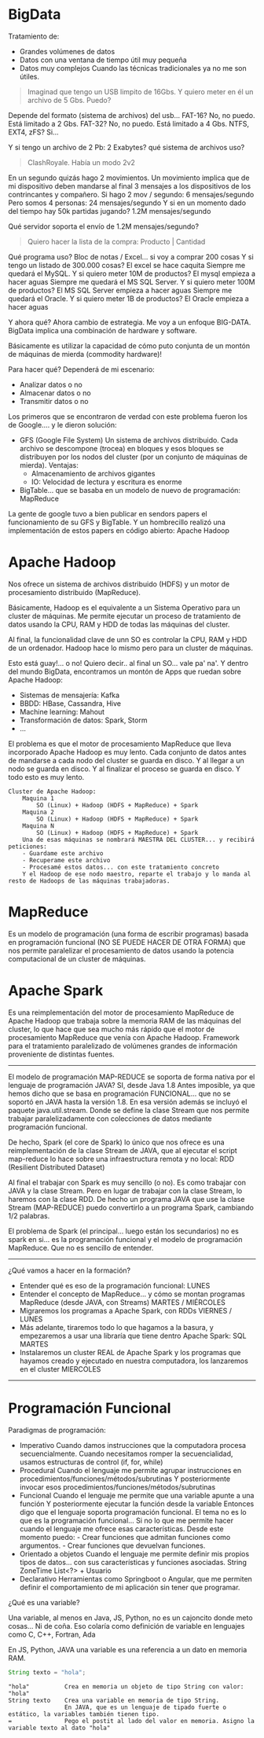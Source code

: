 # BigData

Tratamiento de:
- Grandes volúmenes de datos
- Datos con una ventana de tiempo útil muy pequeña
- Datos muy complejos
Cuando las técnicas tradicionales ya no me son útiles.

> Imaginad que tengo un USB limpito de 16Gbs. Y quiero meter en él un archivo de 5 Gbs. Puedo?

Depende del formato (sistema de archivos) del usb... 
FAT-16? No, no puedo. Está limitado a 2 Gbs.
FAT-32? No, no puedo. Está limitado a 4 Gbs.
NTFS, EXT4, zFS? Si...

Y si tengo un archivo de 2 Pb: 2 Exabytes? qué sistema de archivos uso?

> ClashRoyale. Había un modo 2v2

En un segundo quizás hago 2 movimientos. 
Un movimiento implica que de mi dispositivo deben mandarse al final 3 mensajes a los dispositivos de los contrincantes y compañero. 
Si hago 2 mov / segundo: 6 mensajes/segundo
Pero somos 4 personas: 24 mensajes/segundo
Y si en un momento dado del tiempo hay 50k partidas jugando? 1.2M mensajes/segundo

Qué servidor soporta el envío de 1.2M mensajes/segundo?

> Quiero hacer la lista de la compra: Producto | Cantidad

Qué programa uso? Bloc de notas / Excel... si voy a comprar 200 cosas
Y si tengo un listado de 300.000 cosas? El excel se hace caquita
Siempre me quedará el MySQL. Y si quiero meter 10M de productos? El mysql empieza a hacer aguas
Siempre me quedará el MS SQL Server. Y si quiero meter 100M de productos? El MS SQL Server empieza a hacer aguas
Siempre me quedará el Oracle. Y si quiero meter 1B de productos? El Oracle empieza a hacer aguas

Y ahora qué? Ahora cambio de estrategia. Me voy a un enfoque BIG-DATA.
BigData implica una combinación de hardware y software.

Básicamente es utilizar la capacidad de cómo puto conjunta de un montón de máquinas de mierda (commodity hardware)!

Para hacer qué? Dependerá de mi escenario:
- Analizar datos o no
- Almacenar datos o no
- Transmitir datos o no

Los primeros que se encontraron de verdad con este problema fueron los de Google.... y le dieron solución:
- GFS (Google File System) Un sistema de archivos distribuido. Cada archivo se descompone (trocea) en bloques y esos bloques se distribuyen por los nodos del cluster (por un conjunto de máquinas de mierda). 
  Ventajas:
  - Almacenamiento de archivos gigantes
  - IO: Velocidad de lectura y escritura es enorme
- BigTable... que se basaba en un modelo de nuevo de programación: MapReduce

La gente de google tuvo a bien publicar en sendors papers el funcionamiento de su GFS y BigTable.
Y un hombrecillo realizó una implementación de estos papers en código abierto: Apache Hadoop

# Apache Hadoop

Nos ofrece un sistema de archivos distribuido (HDFS) y un motor de procesamiento distribuido (MapReduce).

Básicamente, Hadoop es el equivalente a un Sistema Operativo para un cluster de máquinas.
Me permite ejecutar un proceso de tratamiento de datos usando la CPU, RAM y HDD de todas las máquinas del cluster.

Al final, la funcionalidad clave de unn SO es controlar la CPU, RAM y HDD de un ordenador. Hadoop hace lo mismo pero para un cluster de máquinas.

Esto está guay!... o no!
Quiero decir.. al final un SO... vale pa' na'.
Y dentro del mundo BigData, encontramos un montón de Apps que ruedan sobre Apache Hadoop:
- Sistemas de mensajería: Kafka
- BBDD: HBase, Cassandra, Hive
- Machine learning: Mahout
- Transformación de datos: Spark, Storm
- ...

El problema es que el motor de procesamiento MapReduce que lleva incorporado Apache Hadoop es muy lento. Cada conjunto de datos antes de mandarse a cada nodo del cluster se guarda en disco. Y al llegar a un nodo se guarda en disco. Y al finalizar el proceso se guarda en disco. Y todo esto es muy lento.

    Cluster de Apache Hadoop:
        Maquina 1
            SO (Linux) + Hadoop (HDFS + MapReduce) + Spark
        Maquina 2
            SO (Linux) + Hadoop (HDFS + MapReduce) + Spark
        Maquina N
            SO (Linux) + Hadoop (HDFS + MapReduce) + Spark
        Una de esas máquinas se nombrará MAESTRA DEL CLUSTER... y recibirá peticiones:
        - Guardame este archivo
        - Recuperame este archivo
        - Procesamé estos datos... con este tratamiento concreto
        Y el Hadoop de ese nodo maestro, reparte el trabajo y lo manda al resto de Hadoops de las máquinas trabajadoras.

# MapReduce

Es un modelo de programación (una forma de escribir programas) basada en programación funcional (NO SE PUEDE HACER DE OTRA FORMA) que nos permite paralelizar el procesamiento de datos usando la potencia computacional de un cluster de máquinas.

# Apache Spark

Es una reimplementación del motor de procesamiento MapReduce de Apache Hadoop que trabaja sobre la memoria RAM de las máquinas del cluster, lo que hace que sea mucho más rápido que el motor de procesamiento MapReduce que venía con Apache Hadoop.
Framework para el tratamiento paralelizado de volúmenes grandes de información proveniente de distintas fuentes.

---

El modelo de programación MAP-REDUCE se soporta de forma nativa por el lenguaje de programación JAVA? SI, desde Java 1.8
Antes imposible, ya que hemos dicho que se basa en programación FUNCIONAL... que no se soportó en JAVA hasta la versión 1.8.
En esa versión además se incluyó el paquete java.util.stream. Donde se define la clase Stream que nos permite trabajar paralelizadamente con colecciones de datos mediante programación funcional.

De hecho, Spark (el core de Spark) lo único que nos ofrece es una reimplementación de la clase Stream de JAVA, que al ejecutar el script map-reduce lo hace sobre una infraestructura remota y no local: RDD (Resilient Distributed Dataset)

Al final el trabajar con Spark es muy sencillo (o no). Es como trabajar con JAVA y la clase Stream. Pero en lugar de trabajar con la clase Stream, lo haremos con la clase RDD.
De hecho un programa JAVA que use la clase Stream (MAP-REDUCE) puedo convertirlo a un programa Spark, cambiando 1/2 palabras.

El problema de Spark (el principal... luego están los secundarios) no es spark en si... es la programación funcional y el modelo de programación MapReduce. Que no es sencillo de entender.

---

¿Qué vamos a hacer en la formación?
- Entender qué es eso de la programación funcional: LUNES
- Entender el concepto de MapReduce... y cómo se montan programas MapReduce (desde JAVA, con Streams) MARTES / MIÉRCOLES
- Migraremos los programas a Apache Spark, con RDDs VIERNES / LUNES
- Más adelante, tiraremos todo lo que hagamos a la basura, y empezaremos a usar una libraría que tiene dentro Apache Spark: SQL  MARTES
- Instalaremos un cluster REAL de Apache Spark y los programas que hayamos creado y ejecutado en nuestra computadora, los lanzaremos en el cluster MIERCOLES

---

# Programación Funcional

Paradigmas de programación:
- Imperativo            Cuando damos instrucciones que la computadora procesa secuencialmente.
                        Cuando necesitamos romper la secuencialidad, usamos estructuras de control (if, for, while) 
- Procedural            Cuando el lenguaje me permite agrupar instrucciones en procedimientos/funciones/métodos/subrutinas
                        Y posteriormente invocar esos procedimientos/funciones/métodos/subrutinas 
- Funcional             Cuando el lenguaje me permite que una variable apunte a una función
                        Y posteriormente ejecutar la función desde la variable
                        Entonces digo que el lenguaje soporta programación funcional.
                        El tema no es lo que es la programación funcional... Si no lo que me permite hacer cuando el lenguaje me ofrece esas características.
                        Desde este momento puedo:
                        - Crear funciones que admitan funciones como argumentos.
                        - Crear funciones que devuelvan funciones.
- Orientado a objetos   Cuando el lenguaje me permite definir mis propios tipos de datos... con sus características y funciones asociadas.
                        String
                        ZoneTime
                        List<?> 
                        + Usuario
- Declarativo           Herramientas como Springboot o Angular, que me permiten definir el comportamiento de mi aplicación sin tener que programar.

¿Qué es una variable?

Una variable, al menos en Java, JS, Python, no es un cajoncito donde meto cosas... Ni de coña.
Eso colaría como definición de variable en lenguajes como C, C++, Fortran, Ada

En JS, Python, JAVA una variable es una referencia a un dato en memoria RAM.

```java
String texto = "hola";
```
    "hola"          Crea en memoria un objeto de tipo String con valor: "hola"
    String texto    Crea una variable en memoria de tipo String. 
                    En JAVA, que es un lenguaje de tipado fuerte o estático, la variables también tienen tipo.
    =               Pego el postit al lado del valor en memoria. Asigno la variable texto al dato "hola"

